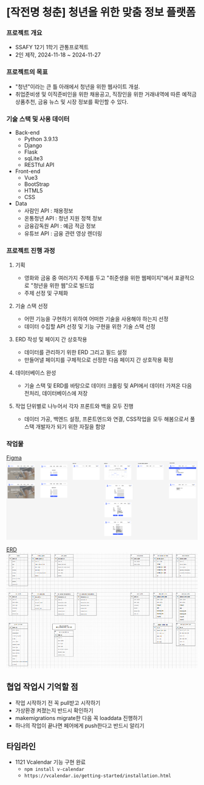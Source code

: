 # [작전명 청춘] 청년을 위한 맞춤 정보 플랫폼

### 프로젝트 개요
- SSAFY 12기 1학기 관통프로젝트
- 2인 제작, 2024-11-18 ~ 2024-11-27

### 프로젝트의 목표
- "청년"이라는 큰 틀 아래에서 청년을 위한 웹사이트 개설.
- 취업준비생 및 이직준비인을 위한 채용공고, 직장인을 위한 거래내역에 따른 예적금 상품추천, 금융 뉴스 및 시장 정보를 확인할 수 있다.

### 기술 스택 및 사용 데이터
- Back-end
    - Python 3.9.13
    - Django
    - Flask
    - sqLite3
    - RESTful API
- Front-end
    - Vue3
    - BootStrap
    - HTML5
    - CSS
- Data
    - 사람인 API : 채용정보
    - 온통청년 API : 청년 지원 정책 정보
    - 금융감독원 API : 예금 적금 정보
    - 유튜브 API : 금융 관련 영상 렌더링

### 프로젝트 진행 과정
1. 기획
    - 영화와 금융 중 여러가지 주제를 두고 "취준생을 위한 웹페이지"에서 포괄적으로 "청년을 위한 웹"으로 빌드업
    - 주제 선정 및 구체화

2. 기술 스택 선정
    - 어떤 기능을 구현하기 위하여 어떠한 기술을 사용해야 하는지 선정
    - 데이터 수집할 API 선정 및 기능 구현을 위한 기술 스택 선정

3. ERD 작성 및 페이지 간 상호작용
    - 데이터를 관리하기 위한 ERD 그리고 필드 설정
    - 만들어낼 페이지를 구체적으로 선정한 다음 페이지 간 상호작용 확정

4. 데이터베이스 완성
    - 기술 스택 및 ERD를 바탕으로 데이터 크롤링 및 API에서 데이터 가져온 다음 전처리, 데이터베이스에 저장

5. 작업 단위별로 나누어서 각자 프론트와 백을 모두 진행
    - 데이터 가공, 백엔드 설정, 프론트엔드와 연결, CSS작업을 모두 해봄으로서 풀스택 개발자가 되기 위한 자질을 함양

### 작업물
[Figma](https://www.figma.com/design/Z6HB6NGXRa6lKCZkQsTLuw/Untitled?node-id=0-1&node-type=canvas&t=2MRQ9STejjqLyHMs-0)
![alt text](image.png)

[ERD](https://app.diagrams.net/#G19kt0rJlU4u5uKB3m560gBp1iIukp5R3t)
![alt text](image-1.png)

## 협업 작업시 기억할 점
- 작업 시작하기 전 꼭 pull받고 시작하기
- 가상환경 켜졌는지 반드시 확인하기
- makemigrations migrate한 다음 꼭 loaddata 진행하기
- 하나의 작업이 끝나면 페어에게 push한다고 반드시 알리기

## 타임라인
- 1121 Vcalendar 기능 구현 완료
    - `npm install v-calendar`
    - `https://vcalendar.io/getting-started/installation.html`